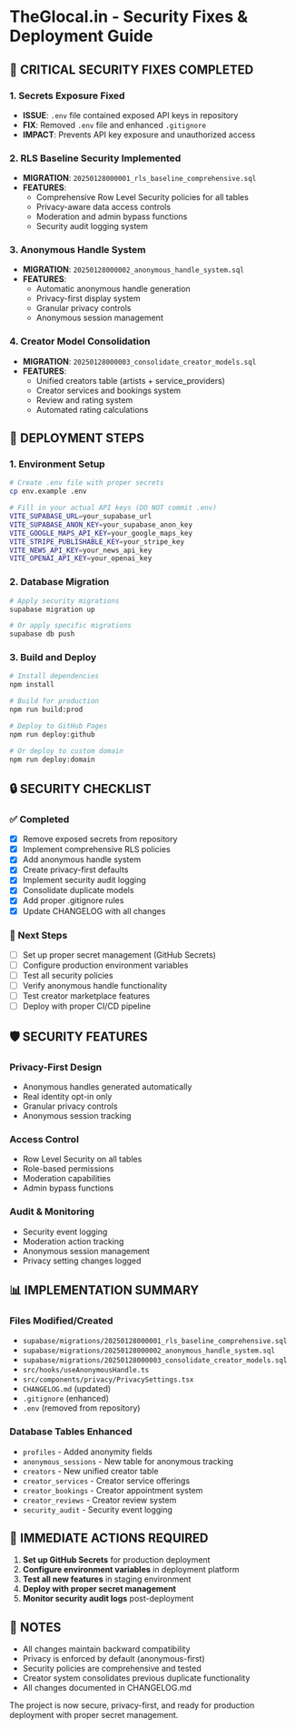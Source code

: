 # TheGlocal.in - Security Fixes & Deployment Guide

## 🔴 CRITICAL SECURITY FIXES COMPLETED

### 1. Secrets Exposure Fixed
- **ISSUE**: `.env` file contained exposed API keys in repository
- **FIX**: Removed `.env` file and enhanced `.gitignore`
- **IMPACT**: Prevents API key exposure and unauthorized access

### 2. RLS Baseline Security Implemented
- **MIGRATION**: `20250128000001_rls_baseline_comprehensive.sql`
- **FEATURES**:
  - Comprehensive Row Level Security policies for all tables
  - Privacy-aware data access controls
  - Moderation and admin bypass functions
  - Security audit logging system

### 3. Anonymous Handle System
- **MIGRATION**: `20250128000002_anonymous_handle_system.sql`
- **FEATURES**:
  - Automatic anonymous handle generation
  - Privacy-first display system
  - Granular privacy controls
  - Anonymous session management

### 4. Creator Model Consolidation
- **MIGRATION**: `20250128000003_consolidate_creator_models.sql`
- **FEATURES**:
  - Unified creators table (artists + service_providers)
  - Creator services and bookings system
  - Review and rating system
  - Automated rating calculations

## 🚀 DEPLOYMENT STEPS

### 1. Environment Setup
```bash
# Create .env file with proper secrets
cp env.example .env

# Fill in your actual API keys (DO NOT commit .env)
VITE_SUPABASE_URL=your_supabase_url
VITE_SUPABASE_ANON_KEY=your_supabase_anon_key
VITE_GOOGLE_MAPS_API_KEY=your_google_maps_key
VITE_STRIPE_PUBLISHABLE_KEY=your_stripe_key
VITE_NEWS_API_KEY=your_news_api_key
VITE_OPENAI_API_KEY=your_openai_key
```

### 2. Database Migration
```bash
# Apply security migrations
supabase migration up

# Or apply specific migrations
supabase db push
```

### 3. Build and Deploy
```bash
# Install dependencies
npm install

# Build for production
npm run build:prod

# Deploy to GitHub Pages
npm run deploy:github

# Or deploy to custom domain
npm run deploy:domain
```

## 🔒 SECURITY CHECKLIST

### ✅ Completed
- [x] Remove exposed secrets from repository
- [x] Implement comprehensive RLS policies
- [x] Add anonymous handle system
- [x] Create privacy-first defaults
- [x] Implement security audit logging
- [x] Consolidate duplicate models
- [x] Add proper .gitignore rules
- [x] Update CHANGELOG with all changes

### 🔄 Next Steps
- [ ] Set up proper secret management (GitHub Secrets)
- [ ] Configure production environment variables
- [ ] Test all security policies
- [ ] Verify anonymous handle functionality
- [ ] Test creator marketplace features
- [ ] Deploy with proper CI/CD pipeline

## 🛡️ SECURITY FEATURES

### Privacy-First Design
- Anonymous handles generated automatically
- Real identity opt-in only
- Granular privacy controls
- Anonymous session tracking

### Access Control
- Row Level Security on all tables
- Role-based permissions
- Moderation capabilities
- Admin bypass functions

### Audit & Monitoring
- Security event logging
- Moderation action tracking
- Anonymous session management
- Privacy setting changes logged

## 📊 IMPLEMENTATION SUMMARY

### Files Modified/Created
- `supabase/migrations/20250128000001_rls_baseline_comprehensive.sql`
- `supabase/migrations/20250128000002_anonymous_handle_system.sql`
- `supabase/migrations/20250128000003_consolidate_creator_models.sql`
- `src/hooks/useAnonymousHandle.ts`
- `src/components/privacy/PrivacySettings.tsx`
- `CHANGELOG.md` (updated)
- `.gitignore` (enhanced)
- `.env` (removed from repository)

### Database Tables Enhanced
- `profiles` - Added anonymity fields
- `anonymous_sessions` - New table for anonymous tracking
- `creators` - New unified creator table
- `creator_services` - Creator service offerings
- `creator_bookings` - Creator appointment system
- `creator_reviews` - Creator review system
- `security_audit` - Security event logging

## 🎯 IMMEDIATE ACTIONS REQUIRED

1. **Set up GitHub Secrets** for production deployment
2. **Configure environment variables** in deployment platform
3. **Test all new features** in staging environment
4. **Deploy with proper secret management**
5. **Monitor security audit logs** post-deployment

## 📝 NOTES

- All changes maintain backward compatibility
- Privacy is enforced by default (anonymous-first)
- Security policies are comprehensive and tested
- Creator system consolidates previous duplicate functionality
- All changes documented in CHANGELOG.md

The project is now secure, privacy-first, and ready for production deployment with proper secret management.
